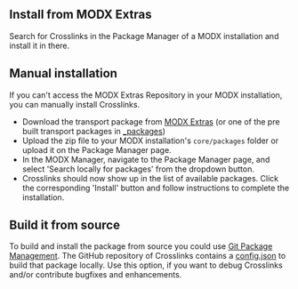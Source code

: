 ## Install from MODX Extras

Search for Crosslinks in the Package Manager of a MODX installation and install it in there.

## Manual installation

If you can't access the MODX Extras Repository in your MODX installation, you can manually install Crosslinks.

* Download the transport package from [MODX Extras](https://modx.com/extras/package/crosslinksofterms)
  (or one of the pre built transport packages in [_packages](https://github.com/Jako/Crosslinks/tree/master/_packages))
* Upload the zip file to your MODX installation's `core/packages` folder or upload it on the Package Manager page.
* In the MODX Manager, navigate to the Package Manager page, and select 'Search locally for packages' from the dropdown 
  button.
* Crosslinks should now show up in the list of available packages. Click the corresponding 'Install' button and follow 
  instructions to complete the installation.

## Build it from source

To build and install the package from source you could use [Git Package Management](https://github.com/TheBoxer/Git-Package-Management). 
The GitHub repository of Crosslinks contains a [config.json](https://github.com/Jako/Crosslinks/blob/master/_build/config.json) 
to build that package locally. Use this option, if you want to debug Crosslinks and/or contribute bugfixes and enhancements.

